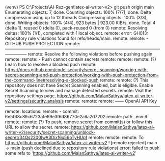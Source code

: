(venv) PS C:\Projects\AI-Rez-gen\latex-ai-writer-v2> git push origin main
Enumerating objects: 7, done.
Counting objects: 100% (7/7), done.
Delta compression using up to 12 threads
Compressing objects: 100% (3/3), done.
Writing objects: 100% (4/4), 923 bytes | 923.00 KiB/s, done.
Total 4 (delta 1), reused 0 (delta 0), pack-reused 0 (from 0)
remote: Resolving deltas: 100% (1/1), completed with 1 local object.
remote: error: GH013: Repository rule violations found for refs/heads/main.
remote: 
remote: - GITHUB PUSH PROTECTION
remote:   —————————————————————————————————————————
remote:     Resolve the following violations before pushing again
remote:
remote:     - Push cannot contain secrets
remote:
remote:
remote:      (?) Learn how to resolve a blocked push
remote:      https://docs.github.com/code-security/secret-scanning/working-with-secret-scanning-and-push-protection/working-with-push-protection-from-the-command-line#resolving-a-blocked-push
remote:
remote:      (?) This repository does not have Secret Scanning enabled, but is eligible. Enable Secret Scanning to view and manage detected secrets. 
remote:      Visit the repository settings page, https://github.com/MalanSathya/latex-ai-writer-v2/settings/security_analysis
remote:
remote:
remote:       —— OpenAI API Key ————————————————————————————————————
remote:        locations:
remote:          - commit: 6e5f68c89c6723afe89e3f6d86770e2a6a2d7202
remote:            path: .env:6
remote:
remote:        (?) To push, remove secret from commit(s) or follow this URL to allow the secret.
remote:        https://github.com/MalanSathya/latex-ai-writer-v2/security/secret-scanning/unblock-secret/34Qs2300IwA3Dixf6x56oTyHUp1
remote:
remote:
remote:
To https://github.com/MalanSathya/latex-ai-writer-v2
 ! [remote rejected] main -> main (push declined due to repository rule violations)
error: failed to push some refs to 'https://github.com/MalanSathya/latex-ai-writer-v2'